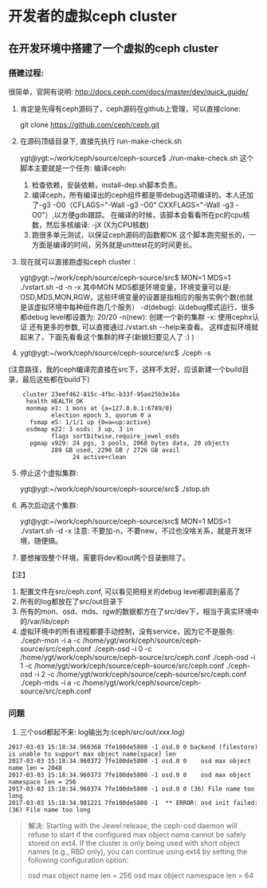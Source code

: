 # 开发者的虚拟ceph cluster

## 在开发环境中搭建了一个虚拟的ceph cluster
### 搭建过程:
很简单，官网有说明: http://docs.ceph.com/docs/master/dev/quick_guide/

1. 肯定是先得有ceph源码了，ceph源码在github上管理，可以直接clone:

   git clone https://github.com/ceph/ceph.git

2. 在源码顶级目录下, 直接先执行 run-make-check.sh

   ygt@ygt:~/work/ceph/source/ceph-source$ ./run-make-check.sh
   这个脚本主要就是一个任务: 编译ceph:
   1. 检查依赖，安装依赖，install-dep.sh脚本负责。
   2. 编译ceph，所有编译出的ceph组件都是带debug选项编译的。本人还加了-g3 -O0（CFLAGS="-Wall -g3 -O0" CXXFLAGS="-Wall -g3 -O0"）,以方便gdb跟踪。
      在编译的时候，该脚本会看看所在pc的cpu核数，然后多核编译: -jX (X为CPU核数)
   3. 跑很多单元测试，以保证ceph源码的函数都OK
   这个脚本跑完挺长的，一方面是编译的时间，另外就是unittest花的时间更长。

3. 现在就可以直接跑虚拟ceph cluster：

   ygt@ygt:~/work/ceph/source/ceph-source/src$ MON=1 MDS=1 ./vstart.sh -d -n -x
   其中MON MDS都是环境变量，环境变量可以是: OSD,MDS,MON,RGW，这些环境变量的设置是指相应的服务实例个数(也就是该虚拟环境中每种组件跑几个服务）
   -d(debug): 以debug模式运行，很多都debug level都设置为: 20/20
   -n(new): 创建一个新的集群
   -x: 使用cephx认证
   还有更多的参数, 可以直接通过./vstart.sh --help来查看。
   这样虚拟环境就起来了，下面先看看这个集群的样子(新媳妇要见人了 :) )

4. ygt@ygt:~/work/ceph/source/ceph-source/src$ ./ceph -s

(注意路径，我的ceph编译完直接在src下，这样不太好，应该新建一个build目录，最后这些都在build下)
```
    cluster 23eef462-815c-4fbc-b33f-95ae25b3e16a
     health HEALTH_OK
     monmap e1: 1 mons at {a=127.0.0.1:6789/0}
            election epoch 3, quorum 0 a
      fsmap e5: 1/1/1 up {0=a=up:active}
     osdmap e22: 3 osds: 3 up, 3 in
            flags sortbitwise,require_jewel_osds
      pgmap v929: 24 pgs, 3 pools, 2068 bytes data, 20 objects
            289 GB used, 2298 GB / 2726 GB avail
                  24 active+clean
```
5. 停止这个虚拟集群:

   ygt@ygt:~/work/ceph/source/ceph-source/src$  ./stop.sh

6. 再次启动这个集群:

   ygt@ygt:~/work/ceph/source/ceph-source/src$ MON=1 MDS=1 ./vstart.sh -d -x
   注意: 不要加-n，不要new，不过也没啥关系，就是开发环境，随便搞。

7. 要想摧毁整个环境，需要将dev和out两个目录删除了。

【注】

1. 配置文件在src/ceph.conf, 可以看见把相关的debug level都调到最高了
2. 所有的log都放在了src/out目录下
3. 所有的mon、osd、mds、rgw的数据都方在了src/dev下，相当于真实环境中的/var/lib/ceph
4. 虚拟环境中的所有进程都要手动控制，没有service，因为它不是服务:
   ./ceph-mon -i a -c /home/ygt/work/ceph/source/ceph-source/src/ceph.conf
   ./ceph-osd -i 0 -c /home/ygt/work/ceph/source/ceph-source/src/ceph.conf
   ./ceph-osd -i 1 -c /home/ygt/work/ceph/source/ceph-source/src/ceph.conf
   ./ceph-osd -i 2 -c /home/ygt/work/ceph/source/ceph-source/src/ceph.conf
   ./ceph-mds -i a -c /home/ygt/work/ceph/source/ceph-source/src/ceph.conf

### 问题
1. 三个osd都起不来: log输出为:(ceph/src/out/xxx.log)
```
2017-03-03 15:18:34.960368 7fe100de5800 -1 osd.0 0 backend (filestore) is unable to support max object name[space] len
2017-03-03 15:18:34.960372 7fe100de5800 -1 osd.0 0    osd max object name len = 2048
2017-03-03 15:18:34.960373 7fe100de5800 -1 osd.0 0    osd max object namespace len = 256
2017-03-03 15:18:34.960374 7fe100de5800 -1 osd.0 0 (36) File name too long
2017-03-03 15:18:34.981221 7fe100de5800 -1  ** ERROR: osd init failed: (36) File name too long
```
> 解决:
> Starting with the Jewel release, the ceph-osd daemon will refuse to start if the configured max object name cannot be safely stored on ext4. If the cluster is only being used with short object names (e.g., RBD only), you can continue using ext4 by setting the following configuration option:
> 
> osd max object name len = 256
> osd max object namespace len = 64
